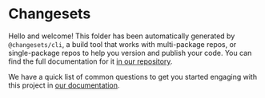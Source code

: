 # Changesets

Hello and welcome! This folder has been automatically generated by `@changesets/cli`, a build tool that works
with multi-package repos, or single-package repos to help you version and publish your code. You can
find the full documentation for it [in our repository](https://github.com/changesets/changesets).

We have a quick list of common questions to get you started engaging with this project in
[our documentation](https://github.com/changesets/changesets/blob/main/docs/common-questions.md).

